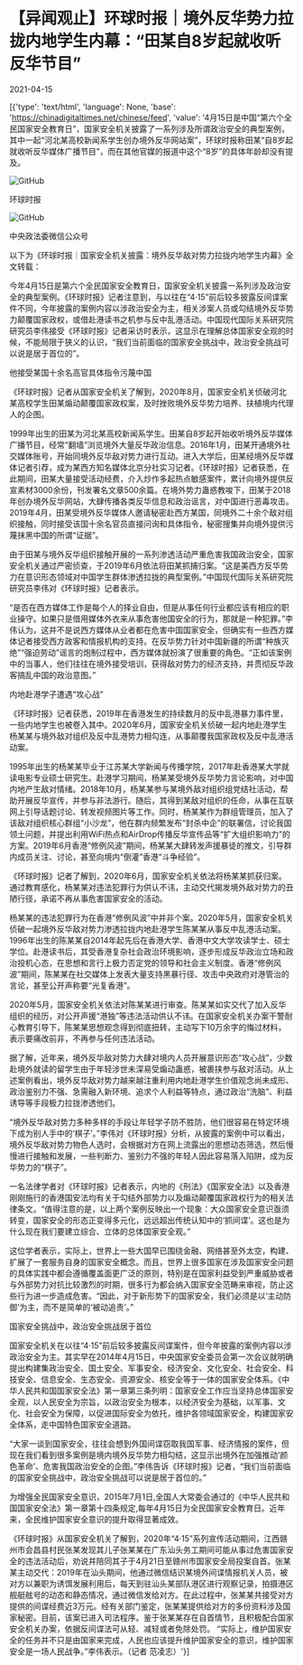 # 【异闻观止】环球时报｜境外反华势力拉拢内地学生内幕：“田某自8岁起就收听反华节目”

2021-04-15

[{'type': 'text/html', 'language': None, 'base': 'https://chinadigitaltimes.net/chinese/feed', 'value': '4月15日是中国“第六个全民国家安全教育日”，国家安全机关披露了一系列涉及所谓政治安全的典型案例，其中一起“河北某高校新闻系学生创办境外反华网站案”，环球时报称田某“自8岁起就收听反华媒体广播节目”，而在其他官媒的报道中这个“8岁”的具体年龄却没有提及。

![GitHub](https://chinadigitaltimes.net/chinese/files/2021/04/image-1618458270930.png)

 环球时报 

![GitHub](https://chinadigitaltimes.net/chinese/files/2021/04/image-1618458752892.png)

 中央政法委微信公众号 

以下为《环球时报｜国家安全机关披露：境外反华敌对势力拉拢内地学生内幕》全文转载：

今年4月15日是第六个全民国家安全教育日，国家安全机关披露一系列涉及政治安全的典型案例。《环球时报》记者注意到，与以往在“4·15”前后较多披露反间谍案件不同，今年披露的案例内容以涉政治安全为主，相关涉案人员或勾结境外反华势力颠覆国家政权，或借赴港读书之机参与反中乱港活动。中国现代国际关系研究院研究员李伟接受《环球时报》记者采访时表示，这显示在理解总体国家安全观的时候，不能局限于狭义的认识，“我们当前面临的国家安全挑战中，政治安全挑战可以说是居于首位的”。

他接受某国十余名高官具体指令污蔑中国

《环球时报》记者从国家安全机关了解到，2020年8月，国家安全机关侦破河北某高校学生田某煽动颠覆国家政权案，及时挫败境外反华势力培养、扶植境内代理人的企图。

1999年出生的田某为河北某高校新闻系学生。田某自8岁起开始收听境外反华媒体广播节目，经常“翻墙”浏览境外大量反华政治信息。2016年1月，田某开通境外社交媒体账号，开始同境外反华敌对势力进行互动。进入大学后，田某经境外反华媒体记者引荐，成为某西方知名媒体北京分社实习记者。《环球时报》记者获悉，在此期间，田某大量接受活动经费，介入炒作多起热点敏感案件，累计向境外提供反宣素材3000余份，刊发署名文章500余篇。在境外势力蛊惑教唆下，田某于2018年创办境外反华网站，大肆传播各类反华信息和政治谣言，对中国进行恶毒攻击。2019年4月，田某受境外反华媒体人邀请秘密赴西方某国，同境外二十余个敌对组织接触，同时接受该国十余名官员直接问询和具体指令，秘密搜集并向境外提供污蔑抹黑中国的所谓“证据”。

由于田某与境外反华组织接触开展的一系列渗透活动严重危害我国政治安全，国家安全机关通过严密侦查，于2019年6月依法将田某抓捕归案。“这是美西方反华势力在意识形态领域对中国学生群体渗透拉拢的典型案例。”中国现代国际关系研究院研究员李伟对《环球时报》记者表示。

“是否在西方媒体工作是每个人的择业自由，但是从事任何行业都应该有相应的职业操守。如果只是借用媒体外衣来从事危害他国安全的行为，那就是一种犯罪。”李伟认为，这并不是说西方媒体从业者都在危害中国国家安全，但确实有一些西方媒体记者接受西方政客和情报机构的支持。在反华势力针对中国新疆的所谓“种族灭绝”“强迫劳动”谣言的炮制过程中，西方媒体就扮演了很重要的角色。“正如该案例中的当事人，他们往往在境外接受培训，获得敌对势力的经济支持，并贯彻反华政客搞乱中国的政治意图。”

内地赴港学子遭遇“攻心战”

《环球时报》记者获悉，2019年在香港发生的持续数月的反中乱港暴力事件里，一些内地学生也被卷入其中。2020年6月，国家安全机关侦破一起内地赴港学生杨某某与境外敌对组织及反中乱港势力相勾连，从事颠覆我国家政权及反中乱港活动案。

1995年出生的杨某某毕业于江苏某大学新闻与传播学院，2017年赴香港某大学就读电影专业硕士研究生。赴港学习期间，杨某某受境外反华势力言论影响，对中国内地产生敌对情绪。2018年10月，杨某某参与某境外敌对组织组党结社活动，帮助开展反华宣传，并参与非法游行。随后，其得到某敌对组织的任命，从事在互联网上引导话题讨论、转发视频图片等工作。同时，杨某某作为群组管理员，加入了该敌对组织核心群组“小沙龙”，他在群内频繁发布“封杀中企”的联署信，讨论我国领土问题，并提出利用WiFi热点和AirDrop传播反华宣传品等“扩大组织影响力”的方案。2019年6月香港“修例风波”期间，杨某某大肆转发声援暴徒的推文，引导群内成员关注、讨论，甚至向境内“倒灌”香港“斗争经验”。

《环球时报》记者了解到，2020年6月，国家安全机关依法将杨某某抓获归案。通过教育感化，杨某某对违法犯罪行为供认不讳，主动交代揭发境外敌对势力的丑陋行径，承诺不再从事危害国家安全的活动。

杨某某的违法犯罪行为在香港“修例风波”中并非个案。2020年5月，国家安全机关侦破一起境外反华敌对势力渗透拉拢内地赴港学生陈某某从事反中乱港活动案。1996年出生的陈某某自2014年起先后在香港大学、香港中文大学攻读学士、硕士学位。赴港读书后，其受香港复杂社会政治环境影响，逐步形成反华政治立场和政治投机心态，在思想和言行上极力否定党的领导和社会主义制度。香港“修例风波”期间，陈某某在社交媒体上发表大量支持黑暴行径、攻击中央政府对港管治的言论，甚至公开声称要“光复香港”。

2020年5月，国家安全机关依法对陈某某进行审查。陈某某如实交代了加入反华组织的经历，对公开声援“港独”等违法活动供认不讳。在国家安全机关办案干警耐心教育引导下，陈某某思想观念得到彻底扭转，主动写下10万余字的悔过材料，表示要痛改前非，不再参与任何违法活动。

据了解，近年来，境外反华敌对势力大肆对境内人员开展意识形态“攻心战”，少数赴境外就读的留学生由于年轻涉世未深易受煽动蛊惑，被裹挟参与敌对活动。从上述案例看出，境外反华敌对势力越来越注重利用内地赴港学生价值观念尚未成形、政治鉴别力不强、急需融入新环境、追求个人利益等特点，通过政治“洗脑”、利益诱导等手段极力拉拢渗透他们。

“境外反华敌对势力多种多样的手段让年轻学子防不胜防，他们很容易在特定环境下成为别人手中的‘棋子’。”李伟对《环球时报》分析，从披露的案例中可以看出，境外反华敌对势力物色人选时，会根据对方在网上流露出的思想动态筛选，然后慢慢进行接触和发展，一些判断力、鉴别力不强的年轻人因此容易落入陷阱，成为反华势力的“棋子”。

一名法律学者对《环球时报》记者表示，内地的《刑法》《国家安全法》以及香港刚刚施行的香港国安法均有关于勾结外部势力以及煽动颠覆国家政权行为的相关法律条文。“值得注意的是，以上两个案例反映出一个现象：大众国家安全意识亟须转变，国家安全的形态正变得多元化，远远超出传统认知中的‘抓间谍’。这也是为什么现在我们要建立综合、立体的总体国家安全观。”

这位学者表示，实际上，世界上一些大国早已围绕金融、网络甚至外太空，构建、扩展了一套服务自身的国家安全概念。而且，世界上很多国家在涉及国家安全问题的具体实践中都会遵循覆盖面更广泛的原则，特别是在国家利益受到严重威胁或者与外部势力对抗比较激烈的时期，很多行为都会纳入国家安全范畴来审视，防止这些行为进一步造成危害。“因此，对于新形势下的国家安全，我们必须是以‘主动防御’为主，而不是简单的‘被动追责’。”

国家安全挑战中，政治安全挑战居于首位

国家安全机关在以往“4·15”前后较多披露反间谍案件，但今年披露的案例内容以涉政治安全为主。其实早在2014年4月15日，中央国家安全委员会第一次会议就明确提出构建集政治安全、国土安全、军事安全、经济安全、文化安全、社会安全、科技安全、信息安全、生态安全、资源安全、核安全等于一体的国家安全体系。《中华人民共和国国家安全法》第一章第三条列明：国家安全工作应当坚持总体国家安全观，以人民安全为宗旨，以政治安全为根本，以经济安全为基础，以军事、文化、社会安全为保障，以促进国际安全为依托，维护各领域国家安全，构建国家安全体系，走中国特色国家安全道路。

“大家一谈到国家安全，往往会想到外国间谍窃取我国军事、经济情报的案件，但现在我们看到很多案例是境内境外反华势力相勾结，这显示出境外在加强推动‘颜色革命’、危害我国政治安全的企图。”李伟告诉《环球时报》记者，“我们当前面临的国家安全挑战中，政治安全挑战可以说是居于首位的。”

为增强全民国家安全意识，2015年7月1日,全国人大常委会通过的《中华人民共和国国家安全法》第一章第十四条规定,每年4月15日为全民国家安全教育日。近年来，全民维护国家安全意识的提升取得显著成效。

《环球时报》从国家安全机关了解到，2020年“4·15”系列宣传活动期间，江西赣州市会昌县村民张某发现其儿子张某某在广东汕头务工期间可能从事过危害国家安全的违法活动后，劝说并陪同其子于4月21日至赣州市国家安全局投案自首。张某某主动交代：2019年在汕头期间，他通过微信结识某境外间谍情报机关人员，被对方以兼职为诱饵发展利用后，每天到驻汕头某部队港区进行观察记录，拍摄港区舰艇舷号的动态和静态情况，通过微信发给对方。在此过程中，张某某共接受对方提供的间谍经费近3万元。经有关部门鉴定，张某某提供给对方的多份资料涉及国家秘密。目前，该案已进入司法程序。鉴于张某某存在自首情节，且积极配合国家安全机关办案，依据反间谍法可从轻、减轻或者免除处罚。 “实际上，维护国家安全的任务并不只是由国家来完成，人民也应该提升维护国家安全的意识，维护国家安全是一场人民战争。”李伟表示。（记者 范凌志）'}]